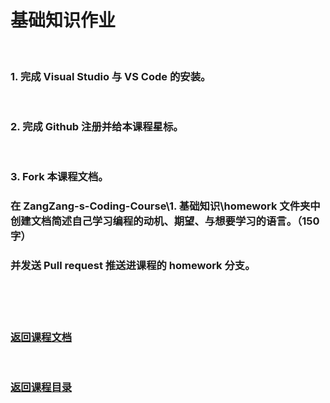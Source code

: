 # 基础知识作业

<br/>

### 1. 完成 Visual Studio 与 VS Code 的安装。

<br/>

### 2. 完成 Github 注册并给本课程星标。

<br/>

### 3. Fork 本课程文档。
### 在 ZangZang-s-Coding-Course\1. 基础知识\homework 文件夹中创建文档简述自己学习编程的动机、期望、与想要学习的语言。（150字）
### 并发送 Pull request 推送进课程的 homework 分支。

<br/>

<br/>

<br/>

### [返回课程文档](https://github.com/AngleOldPig/ZangZang-s-Coding-Course/blob/master/1.%20%E5%9F%BA%E7%A1%80%E7%9F%A5%E8%AF%86/%E5%9F%BA%E7%A1%80%E7%9F%A5%E8%AF%86.md)
<br/>

### [返回课程目录](https://github.com/AngleOldPig/ZangZang-s-Coding-Course/blob/master/README.md)

<br/>
